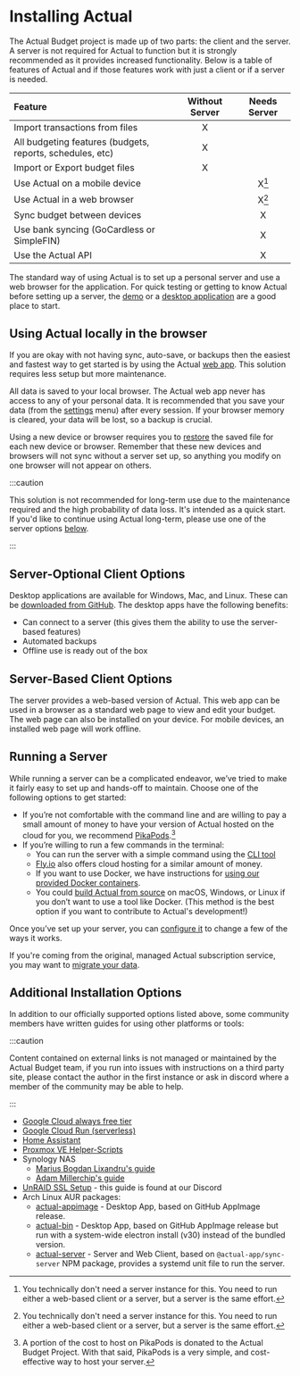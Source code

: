 # Installing Actual

The Actual Budget project is made up of two parts: the client and the server.  A server is not required for Actual to function but it is strongly recommended as it provides increased functionality. Below is a table of features of Actual and if those features work with just a client or if a server is needed.

| Feature | Without Server | Needs Server |
|:-|:-:|:-:|
| Import transactions from files | X | |
| All budgeting features (budgets, reports, schedules, etc) | X | |
| Import or Export budget files | X | |
| Use Actual on a mobile device | | X[^1] |
| Use Actual in a web browser | | X[^1] |
| Sync budget between devices| | X |
| Use bank syncing (GoCardless or SimpleFIN)| | X |
| Use the Actual API | | X |

The standard way of using Actual is to set up a personal server and use a web browser for the application. For quick testing or getting to know Actual before setting up a server, the [demo](https://demo.actualbudget.org) or a [desktop application](https://github.com/actualbudget/actual/releases) are a good place to start.

## Using Actual locally in the browser

If you are okay with not having sync, auto-save, or backups then the easiest and fastest way to get started is by using the Actual [web app](https://app.actualbudget.org). This solution requires less setup but more maintenance.

All data is saved to your local browser. The Actual web app never has access to any of your personal data. It is recommended that you save your data (from the [settings](/docs/backup-restore/backup) menu) after every session. If your browser memory is cleared, your data will be lost, so a backup is crucial.

Using a new device or browser requires you to [restore](/docs/backup-restore/restore) the saved file for each new device or browser. Remember that these new devices and browsers will not sync without a server set up, so anything you modify on one browser will not appear on others.

:::caution

This solution is not recommended for long-term use due to the maintenance required and the high probability of data loss. It's intended as a quick start. If you'd like to continue using Actual long-term, please use one of the server options [below](#running-a-server).

:::

## Server-Optional Client Options

Desktop applications are available for Windows, Mac, and Linux. These can be [downloaded from GitHub](https://github.com/actualbudget/actual/releases). The desktop apps have the following benefits:
* Can connect to a server (this gives them the ability to use the server-based features)
* Automated backups
* Offline use is ready out of the box

## Server-Based Client Options

The server provides a web-based version of Actual. This web app can be used in a browser as a standard web page to view and edit your budget. The web page can also be installed on your device. For mobile devices, an installed web page will work offline.

## Running a Server

While running a server can be a complicated endeavor, we’ve tried to make it fairly easy to set up and hands-off to maintain. Choose one of the following options to get started:

- If you’re not comfortable with the command line and are willing to pay a small amount of money to have your version of Actual hosted on the cloud for you, we recommend [PikaPods](pikapods.md).[^2]
- If you’re willing to run a few commands in the terminal:
  - You can run the server with a simple command using the [CLI tool](cli-tool.md)
  - [Fly.io](fly.md) also offers cloud hosting for a similar amount of money.
  - If you want to use Docker, we have instructions for [using our provided Docker containers](docker.md).
  - You could [build Actual from source](build-from-source.md) on macOS, Windows, or Linux if you don’t want to use a tool like Docker. (This method is the best option if you want to contribute to Actual's development!)

Once you’ve set up your server, you can [configure it](../config/index.md) to change a few of the ways it works.

If you're coming from the original, managed Actual subscription service, you may want to [migrate your data](../migration/index.md).

## Additional Installation Options

In addition to our officially supported options listed above, some community members have written guides for using other platforms or tools:

:::caution

Content contained on external links is not managed or maintained by the Actual Budget team, if you run into issues with instructions on a third party site, please contact the author in the first instance or ask in discord where a member of the community may be able to help.

:::

- [Google Cloud always free tier](https://github.com/eatonc/actual-gcp)
- [Google Cloud Run (serverless)](https://github.com/daniefdz/actual-run)
- [Home Assistant](https://github.com/sztupy/hassio-actualbudget/blob/main/README.md)
- [Proxmox VE Helper-Scripts](https://community-scripts.github.io/ProxmoxVE/scripts?id=actualbudget)
- Synology NAS
  - [Marius Bogdan Lixandru's guide](https://mariushosting.com/how-to-install-actual-on-your-synology-nas/)
  - [Adam Millerchip's guide](https://adamu.jp/blog/actual_budget_nas)
- [UnRAID SSL Setup](https://discord.com/channels/937901803608096828/1158941114603155477) - this guide is found at our Discord
- Arch Linux AUR packages:
  - [actual-appimage](https://aur.archlinux.org/packages/actual-appimage) - Desktop App, based on GitHub AppImage release.
  - [actual-bin](https://aur.archlinux.org/packages/actual-bin) - Desktop App, based on GitHub AppImage release but run with a system-wide electron install (v30) instead of the bundled version.
  - [actual-server](https://aur.archlinux.org/packages/actual-server) - Server and Web Client, based on `@actual-app/sync-server` NPM package, provides a systemd unit file to run the server.

[^1]: You technically don't need a server instance for this. You need to run either a web-based client or a server, but a server is the same effort.
[^2]: A portion of the cost to host on PikaPods is donated to the Actual Budget Project. With that said, PikaPods is a very simple, and cost-effective way to host your server.
